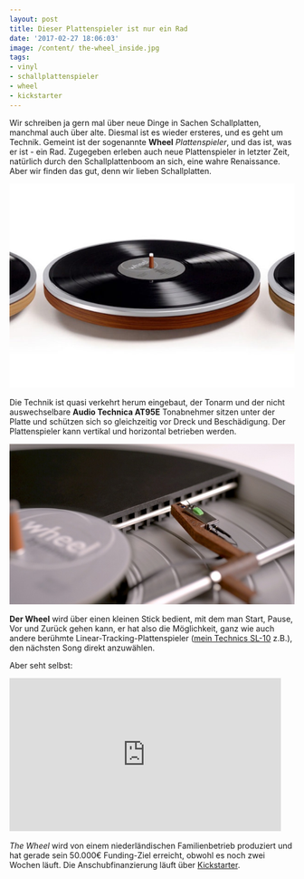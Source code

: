 ```yaml
---
layout: post
title: Dieser Plattenspieler ist nur ein Rad
date: '2017-02-27 18:06:03'
image: /content/ the-wheel_inside.jpg
tags:
- vinyl
- schallplattenspieler
- wheel
- kickstarter
---
```


Wir schreiben ja gern mal über neue Dinge in Sachen Schallplatten, manchmal auch über alte. Diesmal ist es wieder ersteres, und es geht um Technik. Gemeint ist der sogenannte **Wheel** *Plattenspieler*, und das ist, was er ist - ein Rad. Zugegeben erleben auch neue Plattenspieler in letzter Zeit, natürlich durch den Schallplattenboom an sich, eine wahre Renaissance. Aber wir finden das gut, denn wir lieben Schallplatten.

![wheel record player](/content/images/2017/02/the-wheel-turntable-616x440.jpg)

Die Technik ist quasi verkehrt herum eingebaut, der Tonarm und der nicht auswechselbare **Audio Technica AT95E** Tonabnehmer sitzen unter der Platte und schützen sich so gleichzeitig vor Dreck und Beschädigung. Der Plattenspieler kann vertikal und horizontal betrieben werden.

![](/content/images/2017/02/the-wheel_inside.jpg)

**Der Wheel** wird über einen kleinen Stick bedient, mit dem man Start, Pause, Vor und Zurück gehen kann, er hat also die Möglichkeit, ganz wie auch andere berühmte Linear-Tracking-Plattenspieler ([mein Technics SL-10](/2015/11/20/sound-of-vision/) z.B.), den nächsten Song direkt anzuwählen.

Aber seht selbst:
<iframe width="480" height="270" src="https://www.kickstarter.com/projects/865809794/wheel-by-miniot/widget/video.html" frameborder="0" scrolling="no"> </iframe>

*The Wheel* wird von einem niederländischen Familienbetrieb produziert und hat gerade sein 50.000€ Funding-Ziel erreicht, obwohl es noch zwei Wochen läuft. Die Anschubfinanzierung läuft über [Kickstarter](https://www.kickstarter.com/projects/865809794/wheel-by-miniot).